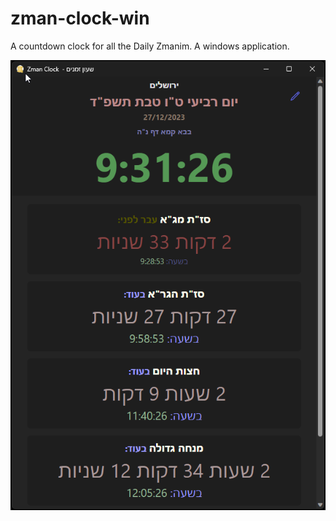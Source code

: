 # zman-clock-win
A countdown clock for all the Daily Zmanim.  A windows application. 

![zman-clock application](/screenshot1.png?raw=true "Screenshot zman-clock")
